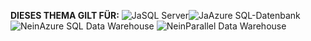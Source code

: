 <Token>**DIESES THEMA GILT FÜR:** ![Ja](media/yes.png)SQL Server![Ja](media/yes.png)Azure SQL-Datenbank ![Nein](media/no.png)Azure SQL Data Warehouse ![Nein](media/no.png)Parallel Data Warehouse</Token>


